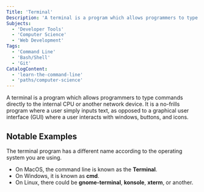```yaml
---
Title: 'Terminal'
Description: 'A terminal is a program which allows programmers to type commands directly to the internal CPU or another network device. It is a no-frills program where a user simply inputs text, as opposed to a graphical user interface (GUI) where a user interacts with windows, buttons, and icons. The terminal program has a different name according to the operating system you are using. - On MacOS, the command line is known as the Terminal. - On Windows, it is known as cmd. - On Linux, there could be gnome-terminal, konsole, xterm, or another.'
Subjects:
  - 'Developer Tools'
  - 'Computer Science'
  - 'Web Development'
Tags:
  - 'Command Line'
  - 'Bash/Shell'
  - 'Git'
CatalogContent:
  - 'learn-the-command-line'
  - 'paths/computer-science'
---
```


A terminal is a program which allows programmers to type commands directly to the internal CPU or another network device. It is a no-frills program where a user simply inputs text, as opposed to a graphical user interface (GUI) where a user interacts with windows, buttons, and icons.

## Notable Examples

The terminal program has a different name according to the operating system you are using.

- On MacOS, the command line is known as the **Terminal**.
- On Windows, it is known as **cmd**.
- On Linux, there could be **gnome-terminal**, **konsole**, **xterm**, or another.
